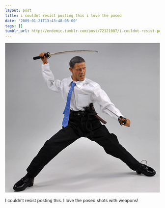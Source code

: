 ```yaml
---
layout: post
title: i couldnt resist posting this i love the posed
date: '2009-01-21T13:43:48-05:00'
tags: []
tumblr_url: http://endemic.tumblr.com/post/72121087/i-couldnt-resist-posting-this-i-love-the-posed
---
```

 ![](/tumblr_files/GozJ8yit3izw2f5rJvKNgPhZo1_1280.jpg)  

I couldn’t resist posting this. I love the posed shots with weapons!

